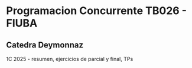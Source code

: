 # Programacion Concurrente TB026 - FIUBA

## Catedra Deymonnaz
1C 2025 - resumen, ejercicios de parcial y final, TPs